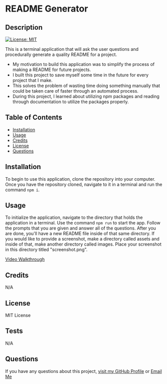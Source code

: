 # README Generator

## Description

[![License: MIT](https://img.shields.io/badge/License-MIT-yellow.svg)](https://opensource.org/licenses/MIT)

This is a terminal application that will ask the user questions and procedurally generate a quality README for a project.

- My motivation to build this application was to simplify the process of making a README for future projects.
- I built this project to save myself some time in the future for every project that I make.
- This solves the problem of wasting time doing something manually that could be taken care of faster through an automated process.
- During this project, I learned about utilizing npm packages and reading through documentation to utilize the packages properly.

## Table of Contents

- [Installation](#installation)
- [Usage](#usage)
- [Credits](#credits)
- [License](#license)
- [Questions](#questions)

## Installation

To begin to use this application, clone the repository into your computer. Once you have the repository cloned, navigate to it in a terminal and run the command `npm i`.

## Usage

To initialize the application, navigate to the directory that holds the application in a terminal. Use the command `npm run` to start the app. Follow the prompts that you are given and answer all of the questions. After you are done, you'll have a new README file inside of that same directory. If you would like to provide a screenshot, make a directory called assets and inside of that, make another directory called images. Place your screenshot in this directory titled "screenshot.png".

[Video Walkthrough](./assets/videos/walkthrough.mp4)

## Credits

N/A

## License

MIT License

## Tests

N/A

## Questions

If you have any questions about this project, [visit my GitHub Profile](https://github.com/TuinderJ/) or [Email Me](mailto:joshua.tuinder@gmail.com)
